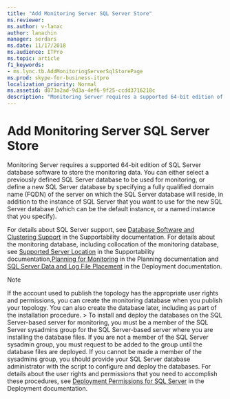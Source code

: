 ```yaml
---
title: "Add Monitoring Server SQL Server Store"
ms.reviewer: 
ms.author: v-lanac
author: lanachin
manager: serdars
ms.date: 11/17/2018
ms.audience: ITPro
ms.topic: article
f1_keywords:
- ms.lync.tb.AddMonitoringServerSqlStorePage
ms.prod: skype-for-business-itpro
localization_priority: Normal
ms.assetid: d873a2ad-9d3a-4ef6-9f25-ccdd3716218c
description: "Monitoring Server requires a supported 64-bit edition of SQL Server database software to store the monitoring data. You can either select a previously defined SQL Server database to be used for monitoring, or define a new SQL Server database by specifying a fully qualified domain name (FQDN) of the server on which the SQL Server database will reside, in addition to the instance of SQL Server that you want to use for the new SQL Server database (which can be the default instance, or a named instance that you specify)."
---
```


# Add Monitoring Server SQL Server Store

Monitoring Server requires a supported 64-bit edition of SQL Server database software to store the monitoring data. You can either select a previously defined SQL Server database to be used for monitoring, or define a new SQL Server database by specifying a fully qualified domain name (FQDN) of the server on which the SQL Server database will reside, in addition to the instance of SQL Server that you want to use for the new SQL Server database (which can be the default instance, or a named instance that you specify).

For details about SQL Server support, see [Database Software and Clustering Support](https://technet.microsoft.com/library/e05d0032-bbea-4e61-987d-d07b1c045fd5.aspx) in the Supportability documentation. For details about the monitoring database, including collocation of the monitoring database, see [Supported Server Location](https://technet.microsoft.com/library/3be990a1-5485-4b83-b73f-947ac97821f9.aspx) in the Supportability documentation,[Planning for Monitoring](https://technet.microsoft.com/library/26cead5a-183c-42f1-a4b0-0e8d61c6159d.aspx) in the Planning documentation and [SQL Server Data and Log File Placement](https://technet.microsoft.com/library/67aa525b-8aa3-474f-827e-8e1d4697f30f.aspx) in the Deployment documentation.

> [!NOTE]
> If the account used to publish the topology has the appropriate user rights and permissions, you can create the monitoring database when you publish your topology. You can also create the database later, including as part of the installation procedure. > To install and deploy the databases on the SQL Server-based server for monitoring, you must be a member of the SQL Server sysadmins group for the SQL Server-based server where you are installing the database files. If you are not a member of the SQL Server sysadmin group, you must request to be added to the group until the database files are deployed. If you cannot be made a member of the sysadmins group, you should provide your SQL Server database administrator with the script to configure and deploy the databases. For details about the user rights and permissions that you need to accomplish these procedures, see [Deployment Permissions for SQL Server](https://technet.microsoft.com/library/56ea0c02-bcf5-4d45-aa13-570531c29074.aspx) in the Deployment documentation.


